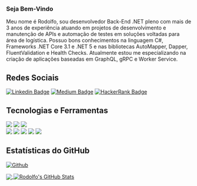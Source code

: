 ### Seja Bem-Vindo

Meu nome é Rodolfo, sou desenvolvedor Back-End .NET pleno com mais de 3 anos de experiência atuando em projetos de desenvolvimento e manutenção de APIs e automação de testes em soluções voltadas para área de logística. Possuo bons conhecimentos na linguagem C#, Frameworks .NET Core 3.1 e .NET 5 e nas bibliotecas AutoMapper, Dapper, FluentValidation e Health Checks. 
Atualmente estou me especializando na criação de aplicações baseadas em GraphQL, gRPC e Worker Service.

## Redes Sociais

[![Linkedin Badge](https://img.shields.io/badge/LinkedIn-0077B5?style=for-the-badge&logo=linkedin&logoColor=white&link=https://www.linkedin.com/in/rodolfo-dias-da-silva-1193a619b)](https://www.linkedin.com/in/rodolfo-dias-da-silva-1193a619b)
[![Medium Badge](https://img.shields.io/badge/Medium-12100E?style=for-the-badge&logo=medium&logoColor=white&link=https://medium.com/@diasrodolfo91)](https://medium.com/@diasrodolfo91)
[![HackerRank Badge](https://img.shields.io/badge/-Hackerrank-2EC866?style=for-the-badge&logo=HackerRank&logoColor=white&link=https://www.hackerrank.com/diasrodolfo91)](https://www.hackerrank.com/diasrodolfo91)

## Tecnologias e Ferramentas
![](https://img.shields.io/badge/Code-CSharp-informational?style=for-the-badge&logo=csharp&logoColor=white&color=ffea00)
![](https://img.shields.io/badge/Code-Python-informational?style=for-the-badge&logo=python&logoColor=white&color=ffea00)
![](https://img.shields.io/badge/Code-JavaScript-informational?style=for-the-badge&logo=javascript&logoColor=white&color=ffea00)
<br>
![](https://img.shields.io/badge/Tools-Visual_Studio-informational?style=for-the-badge&logo=visual-studio-code&logoColor=white&color=ffea00)
![](https://img.shields.io/badge/Tools-Visual_Studio_Code-informational?style=for-the-badge&logo=visual-studio-code&logoColor=white&color=ffea00)
![](https://img.shields.io/badge/Tools-Docker-informational?style=for-the-badge&logo=docker&logoColor=white&color=ffea00)
![](https://img.shields.io/badge/Tools-PostgreSQL-informational?style=for-the-badge&logo=postgresql&logoColor=white&color=ffea00)
![](https://img.shields.io/badge/Tools-Postman-informational?style=for-the-badge&logo=postman&logoColor=white&color=ffea00)

## Estatísticas do GitHub
[![Github](https://img.shields.io/github/followers/dsrodolfo?style=for-the-badge&label=Followers&logo=github&logoColor=white&color=ffea00)](https://github.com/dsrodolfo)

<a href="https://github.com/dsrodolfo/dsrodolfo">
  <img align="center" src="https://github-readme-stats.vercel.app/api/top-langs/?username=dsrodolfo&hide=java,html,tex&title_color=ffffff&text_color=c9cacc&icon_color=2bbc8a&bg_color=1d1f21&langs_count=3" />
</a>
<a href="https://github.com/dsrodolfo/dsrodolfo">
  <img align="center" src="https://github-readme-stats.vercel.app/api?username=dsrodolfo&show_icons=true&line_height=27&count_private=true&title_color=ffffff&text_color=c9cacc&icon_color=ffea00&bg_color=1d1f21" alt="Rodolfo's GitHub Stats" />
</a>
